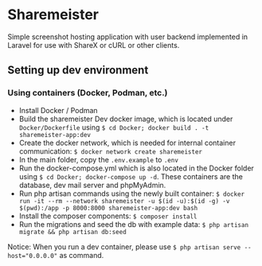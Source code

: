 # Sharemeister

Simple screenshot hosting application with user backend implemented in Laravel for use with ShareX or cURL or other clients.

## Setting up dev environment

### Using containers (Docker, Podman, etc.)

* Install Docker / Podman
* Build the sharemeister Dev docker image, which is located under `Docker/Dockerfile` using `$ cd Docker; docker build . -t sharemeister-app:dev`
* Create the docker network, which is needed for internal container communication: `$ docker network create sharemeister`
* In the main folder, copy the `.env.example` to `.env`
* Run the docker-compose.yml which is also located in the Docker folder using `$ cd Docker; docker-compose up -d`. These containers are the database, dev mail server and phpMyAdmin.
* Run php artisan commands using the newly built container: `$ docker run -it --rm --network sharemeister -u $(id -u):$(id -g) -v $(pwd):/app -p 8000:8000 sharemeister-app:dev bash`
* Install the composer components: `$ composer install`
* Run the migrations and seed the db with example data: `$ php artisan migrate && php artisan db:seed`

Notice: When you run a dev container, please use `$ php artisan serve --host="0.0.0.0"` as command.
